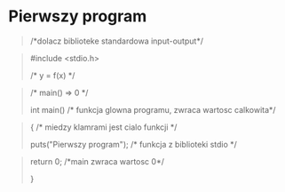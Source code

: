 Pierwszy program
================

> /\*dolacz biblioteke standardowa input-output\*/

> #include <stdio.h>
>
>
> /\* y = f(x) \*/

> /\*     main() => 0  \*/
>
>
> int main() /\* funkcja glowna programu, zwraca wartosc calkowita\*/

> { /\* miedzy klamrami jest cialo funkcji \*/
>
>	puts("Pierwszy program");  /\* funkcja z biblioteki stdio \*/

>	return 0; /\*main zwraca wartosc 0\*/
>
> }

